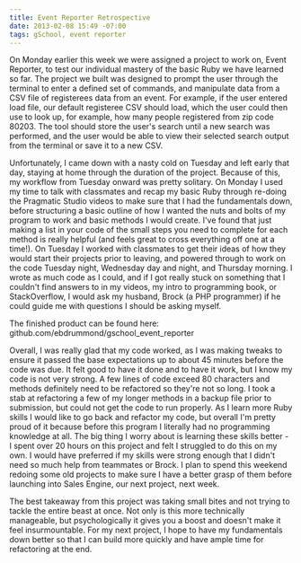 ```yaml
---
title: Event Reporter Retrospective
date: 2013-02-08 15:49 -07:00
tags: gSchool, event reporter
---
```


On Monday earlier this week we were assigned a project to work on, Event Reporter, to test our individual mastery of the basic Ruby we have learned so far.  The project we built was designed to prompt the user through the terminal to enter a defined set of commands, and manipulate data from a CSV file of registerees data from an event.  For example, if the user entered load file, our default registeree CSV should load, which the user could then use to look up, for example, how many people registered from zip code 80203.  The tool should store the user's search until a new search was performed, and the user would be able to view their selected search output from the terminal or save it to a new CSV.

Unfortunately, I came down with a nasty cold on Tuesday and left early that day, staying at home through the duration of the project.  Because of this, my workflow from Tuesday onward was pretty solitary.  On Monday I used my time to talk with classmates and recap my basic Ruby through re-doing the Pragmatic Studio videos to make sure that I had the fundamentals down, before structuring a basic outline of how I wanted the nuts and bolts of my program to work and basic methods I would create.  I've found that just making a list in your code of the small steps you need to complete for each method is really helpful (and feels great to cross everything off one at a time!).  On Tuesday I worked with classmates to get their ideas of how they would start their projects prior to leaving, and powered through to work on the code Tuesday night, Wednesday day and night, and Thursday morning.  I wrote as much code as I could, and if I got really stuck on something that I couldn't find answers to in my videos, my intro to programming book, or StackOverflow, I would ask my husband, Brock (a PHP programmer) if he could guide me with questions I should be asking myself.

The finished product can be found here: github.com/ebdrummond/gschool_event_reporter

Overall, I was really glad that my code worked, as I was making tweaks to ensure it passed the base expectations up to about 45 minutes before the code was due.  It felt good to have it done and to have it work, but I know my code is not very strong.  A few lines of code exceed 80 characters and methods definitely need to be refactored so they're not so long.  I took a stab at refactoring a few of my longer methods in a backup file prior to submission, but could not get the code to run properly.  As I learn more Ruby skills I would like to go back and refactor my code, but overall I'm pretty proud of it because before this program I literally had no programming knowledge at all.  The big thing I worry about is learning these skills better - I spent over 20 hours on this project and felt I struggled to do this on my own.  I would have preferred if my skills were strong enough that I didn't need so much help from teammates or Brock.  I plan to spend this weekend redoing some old projects to make sure I have a better grasp of them before launching into Sales Engine, our next project, next week.

The best takeaway from this project was taking small bites and not trying to tackle the entire beast at once.  Not only is this more technically manageable, but psychologically it gives you a boost and doesn't make it feel insurmountable.  For my next project, I hope to have my fundamentals down better so that I can build more quickly and have ample time for refactoring at the end.